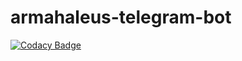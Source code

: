 # armahaleus-telegram-bot

[![Codacy Badge](https://api.codacy.com/project/badge/Grade/1a1000c68603434b8576f87d4a16d2c7)](https://app.codacy.com/manual/Flashky/armahaleus-telegram-bot?utm_source=github.com&utm_medium=referral&utm_content=Flashky/armahaleus-telegram-bot&utm_campaign=Badge_Grade_Dashboard)
